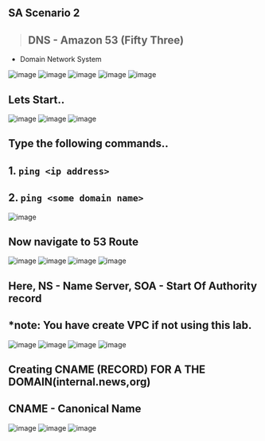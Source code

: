 ## SA Scenario 2
> ## DNS - Amazon 53 (Fifty Three)

* Domain Network System
  
<img alt="image" src="https://github.com/Brindha-m/AWS_Games/assets/72887609/017ad260-8978-4c28-9771-de3bb24b41d0">
<img alt="image" src="https://github.com/Brindha-m/AWS_Games/assets/72887609/4171419e-ee1d-490d-b604-6ceae10ff7ea">
<img alt="image" src="https://github.com/Brindha-m/AWS_Games/assets/72887609/2d22a013-8984-42a4-a9d5-235e85680d8b">
<img alt="image" src="https://github.com/Brindha-m/AWS_Games/assets/72887609/9160dd6c-43f0-4e71-b0bd-91c291ad00f4">
<img alt="image" src="https://github.com/Brindha-m/AWS_Games/assets/72887609/51f548e5-1efe-454b-b75d-124db5cde6f8">

## Lets Start..
<img alt="image" src="https://github.com/Brindha-m/AWS_Games/assets/72887609/62c3d051-17f0-4658-ba27-31785aa5af8f">
<img alt="image" src="https://github.com/Brindha-m/AWS_Games/assets/72887609/bc88b05b-21f3-4215-bed7-93cf845dc0f7">
<img alt="image" src="https://github.com/Brindha-m/AWS_Games/assets/72887609/6df37557-3e61-485e-a0e7-89396f274aca">

<br>

## Type the following commands..
  ## 1. `ping <ip address>`
  ## 2. `ping <some domain name>`

<img alt="image" src="https://github.com/Brindha-m/AWS_Games/assets/72887609/619c88fb-ac66-4824-9383-80585607fe7f">

## Now navigate to 53 Route

<img alt="image" src="https://github.com/Brindha-m/AWS_Games/assets/72887609/467529db-09fa-4f68-b11f-26647efcfe52">
<img alt="image" src="https://github.com/Brindha-m/AWS_Games/assets/72887609/4848d9de-21bc-46b4-9b71-09f4d20fb26f">
<img alt="image" src="https://github.com/Brindha-m/AWS_Games/assets/72887609/8762c723-d114-4482-a850-56de8a2137f3">
<img alt="image" src="https://github.com/Brindha-m/AWS_Games/assets/72887609/d9bbf665-b4f7-4f1d-89e5-dc842e84223d">

## Here, NS - Name Server, SOA - Start Of Authority record
## *note: You have create VPC if not using this lab.

<img alt="image" src="https://github.com/Brindha-m/AWS_Games/assets/72887609/4ee5a0ec-4e0d-4884-9bb1-864be6203f30">
<img alt="image" src="https://github.com/Brindha-m/AWS_Games/assets/72887609/282d2d80-626f-4df5-964b-36ffe75f72e4">
<img alt="image" src="https://github.com/Brindha-m/AWS_Games/assets/72887609/951a1896-40f2-420e-91aa-2320c25f9e65">
<img alt="image" src="https://github.com/Brindha-m/AWS_Games/assets/72887609/754ba47b-c5ef-4642-a1bb-26435804d750">

## Creating CNAME (RECORD) FOR A THE DOMAIN(internal.news,org) 
## CNAME - Canonical Name


<img alt="image" src="https://github.com/Brindha-m/AWS_Games/assets/72887609/6efa488a-9fb8-45c8-b92d-9496f728670d">
<img alt="image" src="https://github.com/Brindha-m/AWS_Games/assets/72887609/af19ac14-3094-4435-adc9-cbd716e358e7">

<img alt="image" src="https://github.com/Brindha-m/AWS_Games/assets/72887609/b097b509-f57c-4c31-980f-a23cd2274494">
